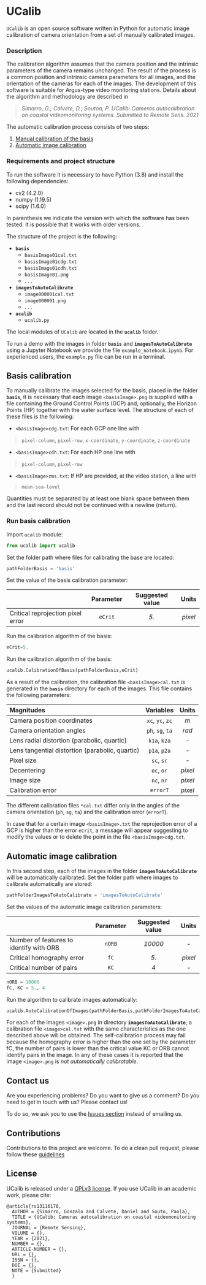 
# UCalib

`UCalib` is an open source software written in Python for automatic image calibration of camera orientation from a set of manually calibrated images.

### Description
The calibration algorithm assumes that the camera position and the intrinsic parameters of the camera remains unchanged. The result of the process is a common position and intrinsic camera parameters for all images, and the orientation of the cameras for each of the images. The development of this software is suitable for Argus-type video monitoring stations. Details about the algorithm and methodology are described in
> *Simarro, G.; Calvete, D.; Soutoa, P. UCalib: Cameras autocalibration on coastal videomonitoring systems. Submitted to Remote Sens. 2021*

The automatic calibration process consists of two steps:
 1. [Manual calibration of the basis](#basis-calibration)
 2. [Automatic image calibration](#automatic-image-calibration)

### Requirements and project structure
To run the software it is necessary to have Python (3.8) and install the following dependencies:
- cv2 (4.2.0)
- numpy (1.19.5)
- scipy (1.6.0)

In parenthesis we indicate the version with which the software has been tested. It is possible that it works with older versions. 

The structure of the project is the following:
* **`basis`**
  * `basisImage01cal.txt`
  * `basisImage01cdg.txt`
  * `basisImage01cdh.txt`
  * `basisImage01.png`
  * . . .
* **`imagesToAutoCalibrate`**
  * `image000001cal.txt`
  * `image000001.png`
  * . . .
* **`ucalib`**
  * `ucalib.py`

The local modules of `UCalib` are located in the **`ucalib`** folder.

To run a demo with the images in folder **`basis`** and **`imagesToAutoCalibrate`** using a Jupyter Notebook we provide the file `example_notebook.ipynb`. For experienced users, the `example.py` file can be run in a terminal. 

## Basis calibration
To manually calibrate the images selected for the basis, placed in the folder **`basis`**,  it is necessary that each image `<basisImage>.png` is supplied with a file containing the Ground Control Points (GCP) and, optionally, the Horizon Points (HP) together with the water surface level. The structure of each of these files is the following:
* `<basisImage>cdg.txt`: For each GCP one line with 
>`pixel-column`, `pixel-row`, `x-coordinate`, `y-coordinate`, `z-coordinate`
* `<basisImage>cdh.txt`: For each HP one line with
>`pixel-column`, `pixel-row`
* `<basisImage>zms.txt`: If HP are provided, at the video station, a line with
> `mean-sea-level`

Quantities must be separated by at least one blank space between them and the last record should not be continued with a newline (return).

### Run basis calibration
Import `ucalib` module:


```python
from ucalib import ucalib
```

Set the folder path where files for calibrating the base are located:


```python
pathFolderBasis = 'basis'
```

Set the value of the basis calibration parameter:

|  | Parameter | Suggested value | Units |
|:--|:--:|:--:|:--:|
| Critical reprojection pixel error | `eCrit` | _5._ | _pixel_ |


Run the calibration algorithm of the basis:


```python
eCrit=5.
```

Run the calibration algorithm of the basis:


```python
ucalib.CalibrationOfBasis(pathFolderBasis,eCrit)
```

As a result of the calibration, the calibration file `<basisImage>cal.txt` is generated in the **`basis`** directory for each of the images. This file contains the following parameters:

| Magnitudes | Variables | Units |
|:--|:--:|:--:|
| Camera position coordinates | `xc`, `yc`, `zc` | _m_ |
| Camera orientation angles | `ph`, `sg`, `ta` | _rad_ |
| Lens radial distortion (parabolic, quartic) | `k1a`, `k2a` | _-_ |
| Lens tangential distortion (parabolic, quartic) | `p1a`, `p2a` | _-_ |
| Pixel size | `sc`, `sr` | _-_ |
| Decentering | `oc`, `or` | _pixel_ |
| Image size | `nc`, `nr` | _pixel_ |
| Calibration error | `errorT`| _pixel_ |

The different calibration files `*cal.txt` differ only in the angles of the camera orientation  (`ph`, `sg`, `ta`) and the calibration error (`errorT`).

In case that for a certain image `<basisImage>.txt` the reprojection error of a GCP is higher than the error `eCrit`, a message will appear suggesting to modify the values or to delete the point in the file `<basisImage>cdg.txt`. 

## Automatic image calibration

In this second step, each of the images in the folder **`imagesToAutoCalibrate`** will be automatically calibrated. Set the folder path where images to calibrate automatically are stored:


```python
pathFolderImagesToAutoCalibrate = 'imagesToAutoCalibrate'
```

Set the values of the automatic image calibration parameters:

|  | Parameter | Suggested value | Units |
|:--|:--:|:--:|:--:|
| Number of features to identify with ORB | `nORB` | _10000_ | _-_ |
| Critical homography error | `fC` | _5._ | _pixel_ |
| Critical number of pairs | `KC` | _4_ | _-_ |



```python
nORB = 10000
fC, KC = 5., 4
```

Run the algorithm to calibrate images automatically:


```python
ucalib.AutoCalibrationOfImages(pathFolderBasis,pathFolderImagesToAutoCalibrate,nORB,fC,KC)
```

For each of the images `<image>.png` in directory **`imagesToAutoCalibrate`**, a calibration file `<image>cal.txt` with the same characteristics as the one described above will be obtained.
The self-calibration process may fail because the homography error is higher than the one set by the parameter fC, the number of pairs is lower than the critical value KC or ORB cannot identify pairs in the image. In any of these cases it is reported that the image  `<image>.png` is _not automatically calibratable_.

## Contact us

Are you experiencing problems? Do you want to give us a comment? Do you need to get in touch with us? Please contact us!

To do so, we ask you to use the [Issues section](https://github.com/Ulises-ICM-UPC/UCalib/issues) instead of emailing us.

## Contributions

Contributions to this project are welcome. To do a clean pull request, please follow these [guidelines](https://github.com/MarcDiethelm/contributing/blob/master/README.md)

## License

UCalib is released under a [GPLv3 license](https://github.com/Ulises-ICM-UPC/UCalib/blob/main/LICENSE). If you use UCalib in an academic work, please cite:

    @article{rs13116170,
      AUTHOR = {Simarro, Gonzalo and Calvete, Daniel and Souto, Paola},
      TITLE = {UCalib: Cameras autocalibration on coastal videomonitoring systems},
      JOURNAL = {Remote Sensing},
      VOLUME = {},
      YEAR = {2021},
      NUMBER = {},
      ARTICLE-NUMBER = {},
      URL = {},
      ISSN = {},
      DOI = {},
      NOTE = {Submitted}
      }
